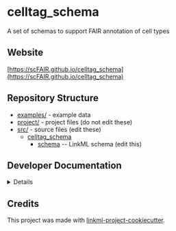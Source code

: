 # celltag_schema

A set of schemas to support FAIR annotation of cell types

## Website

[https://scFAIR.github.io/celltag_schema](https://scFAIR.github.io/celltag_schema)

## Repository Structure

* [examples/](examples/) - example data
* [project/](project/) - project files (do not edit these)
* [src/](src/) - source files (edit these)
  * [celltag_schema](src/celltag_schema)
    * [schema](src/celltag_schema/schema) -- LinkML schema
      (edit this)

## Developer Documentation

<details>
Use the `make` command to generate project artefacts:

* `make all`: make everything
* `make deploy`: deploys site
</details>

## Credits

This project was made with
[linkml-project-cookiecutter](https://github.com/linkml/linkml-project-cookiecutter).
